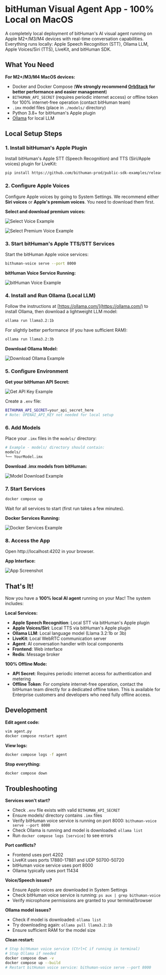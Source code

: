 # bitHuman Visual Agent App - 100% Local on MacOS

A completely local deployment of bitHuman's AI visual agent running on Apple M2+/M3/M4 devices with real-time conversation capabilities. Everything runs locally: Apple Speech Recognition (STT), Ollama LLM, Apple Voices/Siri (TTS), LiveKit, and bitHuman SDK.

## What You Need

**For M2+/M3/M4 MacOS devices:**
- Docker and Docker Compose (**We strongly recommend [OrbStack](https://orbstack.dev/) for better performance and easier management**)
- `BITHUMAN_API_SECRET` (requires periodic internet access) or offline token for 100% internet-free operation (contact bitHuman team)
- `.imx` model files (place in `./models/` directory)
- Python 3.8+ for bitHuman's Apple plugin
- [Ollama](https://ollama.com/) for local LLM

## Local Setup Steps

### 1. Install bitHuman's Apple Plugin

Install bitHuman's Apple STT (Speech Recognition) and TTS (Siri/Apple voices) plugin for LiveKit:

```bash
pip install https://github.com/bithuman-prod/public-sdk-examples/releases/download/v0.1/bithuman_voice-1.3.2-py3-none-any.whl
```

### 2. Configure Apple Voices

Configure Apple voices by going to System Settings. We recommend either **Siri voices** or **Apple's premium voices**. You need to download them first.

**Select and download premium voices:**

![Select Voice Example](./assets/example-select-voice.jpg)

![Select Premium Voice Example](./assets/example-select-premium-voice.jpg)

### 3. Start bitHuman's Apple TTS/STT Services

Start the bitHuman Apple voice services:

```bash
bithuman-voice serve --port 8000
```

**bitHuman Voice Service Running:**

![bitHuman Voice Example](./assets/example-bithuman-voice.jpg)

### 4. Install and Run Ollama (Local LLM)

Follow the instructions at [https://ollama.com/](https://ollama.com/) to install Ollama, then download a lightweight LLM model:

```bash
ollama run llama3.2:1b
```

For slightly better performance (if you have sufficient RAM):
```bash
ollama run llama3.2:3b
```

**Download Ollama Model:**

![Download Ollama Example](./assets/example-download-ollama.jpg)

### 5. Configure Environment

**Get your bitHuman API Secret:**

![Get API Key Example](./assets/example-get-api-key.jpg)

Create a `.env` file:

```bash
BITHUMAN_API_SECRET=your_api_secret_here
# Note: OPENAI_API_KEY not needed for local setup
```

### 6. Add Models

Place your `.imx` files in the `models/` directory:

```bash
# Example - models/ directory should contain:
models/
└── YourModel.imx
```

**Download .imx models from bitHuman:**

![Model Download Example](./assets/example-download.jpg)

### 7. Start Services

```bash
docker compose up
```

Wait for all services to start (first run takes a few minutes).

**Docker Services Running:**

![Docker Services Example](./assets/example-docker.jpg)

### 8. Access the App

Open http://localhost:4202 in your browser.

**App Interface:**

![App Screenshot](./assets/example-screenshot.jpg)

## That's It!

Now you have a **100% local AI agent** running on your Mac! The system includes:

**Local Services:**
- **Apple Speech Recognition**: Local STT via bitHuman's Apple plugin
- **Apple Voices/Siri**: Local TTS via bitHuman's Apple plugin  
- **Ollama LLM**: Local language model (Llama 3.2:1b or 3b)
- **LiveKit**: Local WebRTC communication server
- **Agent**: AI conversation handler with local components
- **Frontend**: Web interface
- **Redis**: Message broker

**100% Offline Mode:**
- **API Secret**: Requires periodic internet access for authentication and metering
- **Offline Token**: For complete internet-free operation, contact the bitHuman team directly for a dedicated offline token. This is available for Enterprise customers and developers who need fully offline access.

## Development

**Edit agent code:**
```bash
vim agent.py
docker compose restart agent
```

**View logs:**
```bash
docker compose logs -f agent
```

**Stop everything:**
```bash
docker compose down
```

## Troubleshooting

**Services won't start?**
- Check `.env` file exists with valid `BITHUMAN_API_SECRET`
- Ensure models/ directory contains `.imx` files
- Verify bitHuman voice service is running on port 8000: `bithuman-voice serve --port 8000`
- Check Ollama is running and model is downloaded: `ollama list`
- Run `docker compose logs [service]` to see errors

**Port conflicts?**
- Frontend uses port 4202
- LiveKit uses ports 17880-17881 and UDP 50700-50720
- bitHuman voice service uses port 8000
- Ollama typically uses port 11434

**Voice/Speech issues?**
- Ensure Apple voices are downloaded in System Settings
- Check bitHuman voice service is running: `ps aux | grep bithuman-voice`
- Verify microphone permissions are granted to your terminal/browser

**Ollama model issues?**
- Check if model is downloaded: `ollama list`
- Try downloading again: `ollama pull llama3.2:1b`
- Ensure sufficient RAM for the model size

**Clean restart:**
```bash
# Stop bitHuman voice service (Ctrl+C if running in terminal)
# Stop Ollama if needed
docker compose down -v
docker compose up --build
# Restart bitHuman voice service: bithuman-voice serve --port 8000
```

